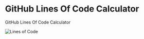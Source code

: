 # GitHub Lines Of Code Calculator

GitHub Lines Of Code Calculator

<!--START_SECTION:test-->

![Lines of Code](https://img.shields.io/badge/Lines%20of%20Code-88706-blue)

<!--END_SECTION:test-->
